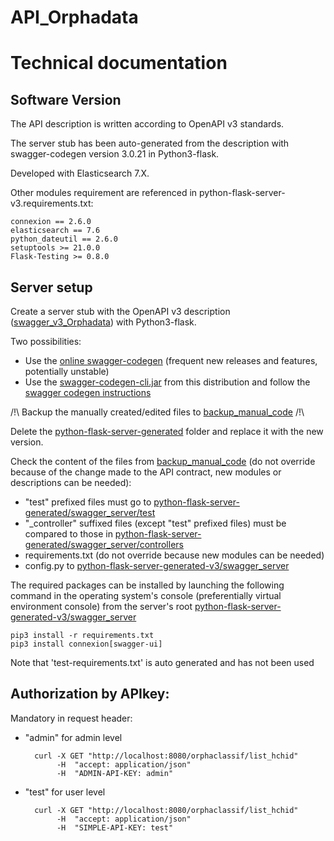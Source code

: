 # API_Orphadata

# Technical documentation

## Software Version

The API description is written according to OpenAPI v3 standards.

The server stub has been auto-generated from the description
 with swagger-codegen version 3.0.21 in Python3-flask.

Developed with Elasticsearch 7.X.

Other modules requirement are referenced in 
python-flask-server-v3.requirements.txt:
    
    connexion == 2.6.0
    elasticsearch == 7.6
    python_dateutil == 2.6.0
    setuptools >= 21.0.0
    Flask-Testing >= 0.8.0

## Server setup

Create a server stub with the OpenAPI v3 description 
([swagger_v3_Orphadata](backup_manual_code/BU_swagger_v3_Orphadata.yaml))
with Python3-flask.

Two possibilities:
* Use the [online swagger-codegen](https://editor.swagger.io/)
(frequent new releases and features, potentially unstable)
* Use the [swagger-codegen-cli.jar](./tools/swagger-codegen-cli.jar)
from this distribution and follow the 
[swagger codegen instructions](./tools/swagger%20codegen%20instructions.txt)


/!\ Backup the manually created/edited files to 
[backup_manual_code](./backup_manual_code) /!\


Delete the [python-flask-server-generated](./python-flask-server-generated) folder and
replace it with the new version.

Check the content of the files from [backup_manual_code](./backup_manual_code)
(do not override because of the change made to the API contract, new modules or descriptions can be needed):
* "test" prefixed files must go to [python-flask-server-generated/swagger_server/test](swagger_server/test)
* "_controller" suffixed files (except "test" prefixed files) 
must be compared to those in 
[python-flask-server-generated/swagger_server/controllers](swagger_server/controllers)
* requirements.txt (do not override because new modules can be needed)
* config.py to [python-flask-server-generated-v3/swagger_server](swagger_server)

The required packages can be installed by launching the following command
in the operating system's console (preferentially virtual environment console)
from the server's root [python-flask-server-generated-v3/swagger_server](swagger_server)
    
    pip3 install -r requirements.txt
    pip3 install connexion[swagger-ui]

Note that 'test-requirements.txt' is auto generated and has not been used

## Authorization by APIkey:
Mandatory in request header:
* "admin" for admin level
    
        curl -X GET "http://localhost:8080/orphaclassif/list_hchid"
             -H  "accept: application/json"
             -H  "ADMIN-API-KEY: admin"

* "test" for user level

        curl -X GET "http://localhost:8080/orphaclassif/list_hchid"
             -H  "accept: application/json"
             -H  "SIMPLE-API-KEY: test"